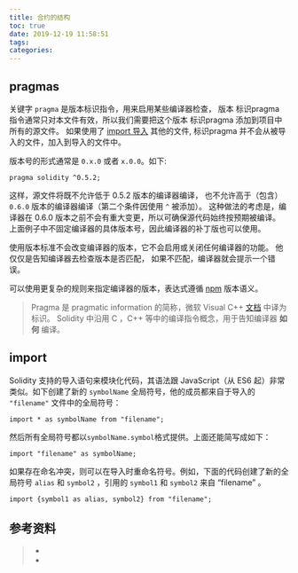 ```yaml
---
title: 合约的结构
toc: true
date: 2019-12-19 11:58:51
tags:
categories:
---
```




## pragmas

关键字 `pragma` 是版本标识指令，用来启用某些编译器检查， 版本 标识pragma 指令通常只对本文件有效，所以我们需要把这个版本 标识pragma 添加到项目中所有的源文件。 如果使用了 [import 导入](https://learnblockchain.cn/docs/solidity/layout-of-source-files.html#import) 其他的文件, 标识pragma 并不会从被导入的文件，加入到导入的文件中。

版本号的形式通常是 `0.x.0` 或者 `x.0.0`。如下:

```
pragma solidity ^0.5.2;
```

这样，源文件将既不允许低于 0.5.2 版本的编译器编译， 也不允许高于（包含） `0.6.0` 版本的编译器编译（第二个条件因使用 `^` 被添加）。 这种做法的考虑是，编译器在 0.6.0 版本之前不会有重大变更，所以可确保源代码始终按预期被编译。 上面例子中不固定编译器的具体版本号，因此编译器的补丁版也可以使用。

使用版本标准不会改变编译器的版本，它不会启用或关闭任何编译器的功能。 他仅仅是告知编译器去检查版本是否匹配， 如果不匹配，编译器就会提示一个错误。

可以使用更复杂的规则来指定编译器的版本，表达式遵循 [npm](https://docs.npmjs.com/misc/semver) 版本语义。

> Pragma 是 pragmatic information 的简称，微软 Visual C++ [文档](https://msdn.microsoft.com/zh-cn/library/d9x1s805.aspx) 中译为标识。 Solidity 中沿用 C ，C++ 等中的编译指令概念，用于告知编译器 **如何** 编译。



## import 

Solidity 支持的导入语句来模块化代码，其语法跟 JavaScript（从 ES6 起）非常类似。如下创建了新的 `symbolName` 全局符号，他的成员都来自于导入的 `"filename"` 文件中的全局符号：

```
import * as symbolName from "filename";
```

然后所有全局符号都以``symbolName.symbol``格式提供。上面还能简写成如下：

```
import "filename" as symbolName;
```

如果存在命名冲突，则可以在导入时重命名符号。例如，下面的代码创建了新的全局符号 `alias` 和 `symbol2` ，引用的 `symbol1` 和 `symbol2` 来自 “filename” 。

```
import {symbol1 as alias, symbol2} from "filename";
```





## 参考资料

> - []()
> - []()
